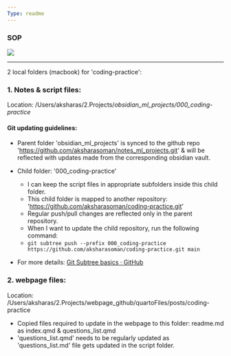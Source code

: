 ```yaml
---
Type: readme
---
```


### SOP
![](images/setup%2006Aug24_10-22.excalidraw)

---

2 local folders (macbook) for 'coding-practice':

### 1. Notes & script files:
Location: /Users/aksharas/2.Projects/*obsidian_ml_projects/000_coding-practice*

#### Git updating guidelines: 
- Parent folder 'obsidian_ml_projects' is synced to the github repo 'https://github.com/aksharasoman/notes_ml_projects.git' & will be reflected with updates made from the corresponding obsidian vault. 
- Child folder: '000_coding-practice'
	- I can keep the script files in appropriate subfolders inside this child folder.
	- This child folder is mapped to another repository: 'https://github.com/aksharasoman/coding-practice.git'
	- Regular push/pull changes are reflected only in the parent repository.
	- When I want to update the child repository, run the following command:
	- `git subtree push --prefix 000_coding-practice https://github.com/aksharasoman/coding-practice.git main`
	
- For more details: [Git Subtree basics · GitHub](https://gist.github.com/SKempin/b7857a6ff6bddb05717cc17a44091202)
	
### 2. webpage files: 
Location: /Users/aksharas/2.Projects/webpage_github/quartoFiles/posts/coding-practice
- Copied files required to update in the webpage to this folder: readme.md as index.qmd & questions_list.qmd 
- 'questions_list.qmd' needs to be regularly updated as 'questions_list.md' file gets updated in the script folder.

